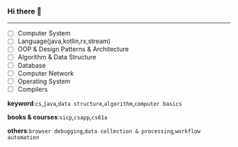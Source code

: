 ### Hi there 👋
---

- [ ] Computer System
- [ ] Language(java,kotlin,rx,stream)
- [ ] OOP & Design Patterns & Architecture
- [ ] Algorithm & Data Structure
- [ ] Database
- [ ] Computer Network
- [ ] Operating System
- [ ] Compilers

**keyword**:`cs`,`java`,`data structure`,`algorithm`,`computer basics`

**books & courses**:`sicp`,`csapp`,`cs61a`

**others**:`browser debugging`,`data collection & processing`,`workflow automation`

